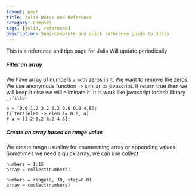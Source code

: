 ```yaml
---
layout: post
title: Julia Notes and Reference 
category: CompSci
tags: [julia, reference]
description: Semi-complete and quick reference guide to Julia
---
```


This is a reference and tips page for Julia 
Will update periodically

##### Filter an array
We have array of numbers `a` with zeros in it. We want to remove the zeros.
We use anonymous function `->` similar to javascript. If return true then we will keep
it else we will eliminate it. It is work like javascript lodash library `_.filter`

```
a = [0.0 1.2 3.2 6.2 0.0 0.0 4.8];
filter!(elem -> elem != 0.0, a)
# a = [1.2 3.2 6.2 4.8];
```

##### Create an array based on range value
We create range usuallny for enumerating array or appending values.
Sometimes we need a quick array, we can use collect

```
numbers = 1:15
array = collect(numbers)

numbers = range(0, 30, step=0.01
array = coolect(numbers)
```
